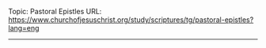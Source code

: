Topic: Pastoral Epistles
URL: https://www.churchofjesuschrist.org/study/scriptures/tg/pastoral-epistles?lang=eng

---

